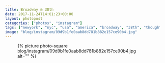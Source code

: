 ```yaml
---
title: Broadway & 38th
date: 2017-11-24T14:01:23+00:00
layout: photopost
categories: ["photos", "instagram"]
tags: ["newyork", "nyc", "usa", "america", "broadway", "38th", "thoughtbot", "traffic", "city", "blackandwhite", "vertigo"]
image: "blog/instagram/09d9b1fe0aab8dd781b882e157ce90b4.jpg"
---
```


<figure class="photo photo--square">
  {% picture photo-square blog/instagram/09d9b1fe0aab8dd781b882e157ce90b4.jpg alt="" %}
</figure>


